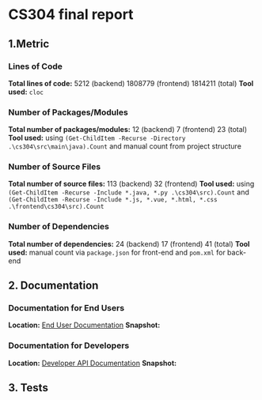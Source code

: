 # CS304 final report
## 1.Metric
### Lines of Code
**Total lines of code:**
5212 (backend)
1808779 (frontend)
1814211 (total)
**Tool used:**
`cloc`
### Number of Packages/Modules
**Total number of packages/modules:**
12 (backend)
7 (frontend)
23 (total)
**Tool used:**
using `(Get-ChildItem -Recurse -Directory .\cs304\src\main\java).Count` and manual count from project structure
### Number of Source Files
**Total number of source files:**
113 (backend)
32 (frontend)
**Tool used:**
using `(Get-ChildItem -Recurse -Include *.java, *.py .\cs304\src).Count` and `(Get-ChildItem -Recurse -Include *.js, *.vue, *.html, *.css .\frontend\cs304\src).Count`
### Number of Dependencies
**Total number of dependencies:**
24 (backend)
17 (frontend)
41 (total)
**Tool used:**
manual count via `package.json` for front-end and `pom.xml` for back-end
## 2. Documentation
### Documentation for End Users
**Location:** [End User Documentation](https://github.com//sustech-cs304/team-project-24spring-22/blob/master/README.md)
**Snapshot:**
### Documentation for Developers
**Location:** [Developer API Documentation](https://github.com/your-repo/api-doc.md)
**Snapshot:**
## 3. Tests
